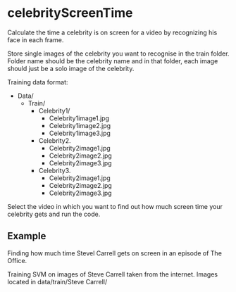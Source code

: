 # celebrityScreenTime

Calculate the time a celebrity is on screen for a video by recognizing his face in each frame.

Store single images of the celebrity you want to recognise in the train folder. Folder name should be the celebrity name and in that folder, each image should just be a solo image of the celebrity.

Training data format:
* Data/
  *   Train/
      *   Celebrity1/
          * Celebrity1image1.jpg
          * Celebrity1image2.jpg
          * Celebrity1image3.jpg
      *   Celebrity2.
          * Celebrity2image1.jpg
          * Celebrity2image2.jpg
          * Celebrity2image3.jpg
      *   Celebrity3.
          * Celebrity2image1.jpg
          * Celebrity2image2.jpg
          * Celebrity2image3.jpg
        
Select the video in which you want to find out how much screen time your celebrity gets and run the code.

## Example 

Finding how much time Stevel Carrell gets on screen in an episode of The Office. 

Training SVM on images of Steve Carrell taken from the internet. Images located in data/train/Steve Carrell/



